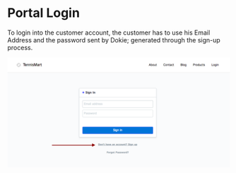 <!-- add-breadcrumbs -->
# Portal Login

To login into the customer account, the customer has to use his Email Address and
the password sent by Dokie; generated through the sign-up process.

<img class="screenshot" alt="Website User Signup" src="../assets/website-login.png">
